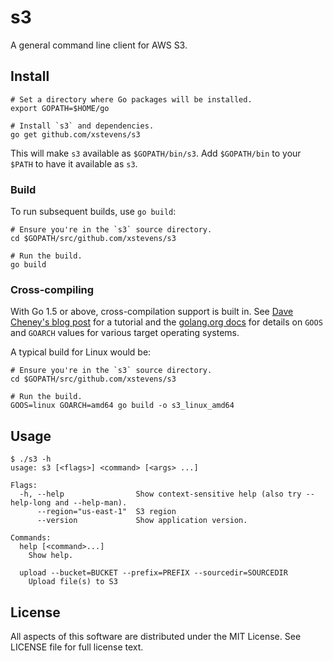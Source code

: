 # s3
A general command line client for AWS S3.

## Install

```
# Set a directory where Go packages will be installed.
export GOPATH=$HOME/go

# Install `s3` and dependencies.
go get github.com/xstevens/s3
```

This will make `s3` available as `$GOPATH/bin/s3`.
Add `$GOPATH/bin` to your `$PATH` to have it available as `s3`.

### Build

To run subsequent builds, use `go build`:

```
# Ensure you're in the `s3` source directory.
cd $GOPATH/src/github.com/xstevens/s3

# Run the build.
go build
```

### Cross-compiling

With Go 1.5 or above, cross-compilation support is built in.
See [Dave Cheney's blog post](http://dave.cheney.net/2015/08/22/cross-compilation-with-go-1-5)
for a tutorial and the [golang.org docs](https://golang.org/doc/install/source#environment)
for details on `GOOS` and `GOARCH` values for various target operating systems.

A typical build for Linux would be:
```
# Ensure you're in the `s3` source directory.
cd $GOPATH/src/github.com/xstevens/s3

# Run the build.
GOOS=linux GOARCH=amd64 go build -o s3_linux_amd64
```

## Usage
```
$ ./s3 -h
usage: s3 [<flags>] <command> [<args> ...]

Flags:
  -h, --help                Show context-sensitive help (also try --help-long and --help-man).
      --region="us-east-1"  S3 region
      --version             Show application version.

Commands:
  help [<command>...]
    Show help.

  upload --bucket=BUCKET --prefix=PREFIX --sourcedir=SOURCEDIR
    Upload file(s) to S3
```

## License
All aspects of this software are distributed under the MIT License. See LICENSE file for full license text.
